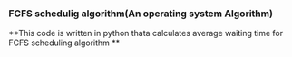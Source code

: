### FCFS schedulig algorithm(An operating system Algorithm)
**This code is written in python thata calculates average waiting time for FCFS scheduling algorithm **
